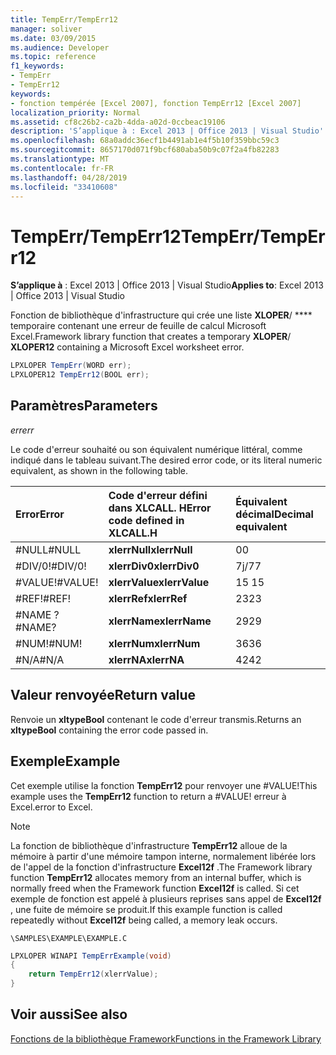 ```yaml
---
title: TempErr/TempErr12
manager: soliver
ms.date: 03/09/2015
ms.audience: Developer
ms.topic: reference
f1_keywords:
- TempErr
- TempErr12
keywords:
- fonction tempérée [Excel 2007], fonction TempErr12 [Excel 2007]
localization_priority: Normal
ms.assetid: cf8c26b2-ca2b-4dda-a02d-0ccbeac19106
description: 'S’applique à : Excel 2013 | Office 2013 | Visual Studio'
ms.openlocfilehash: 68a0addc36ecf1b4491ab1e4f5b10f359bbc59c3
ms.sourcegitcommit: 8657170d071f9bcf680aba50b9c07f2a4fb82283
ms.translationtype: MT
ms.contentlocale: fr-FR
ms.lasthandoff: 04/28/2019
ms.locfileid: "33410608"
---
```

# <a name="temperrtemperr12"></a><span data-ttu-id="9f201-104">TempErr/TempErr12</span><span class="sxs-lookup"><span data-stu-id="9f201-104">TempErr/TempErr12</span></span>

 <span data-ttu-id="9f201-105">**S’applique à** : Excel 2013 | Office 2013 | Visual Studio</span><span class="sxs-lookup"><span data-stu-id="9f201-105">**Applies to**: Excel 2013 | Office 2013 | Visual Studio</span></span> 
  
<span data-ttu-id="9f201-106">Fonction de bibliothèque d'infrastructure qui crée une liste **XLOPER**/ \*\*\*\* temporaire contenant une erreur de feuille de calcul Microsoft Excel.</span><span class="sxs-lookup"><span data-stu-id="9f201-106">Framework library function that creates a temporary **XLOPER**/ **XLOPER12** containing a Microsoft Excel worksheet error.</span></span> 
  
```cs
LPXLOPER TempErr(WORD err);
LPXLOPER12 TempErr12(BOOL err);
```

## <a name="parameters"></a><span data-ttu-id="9f201-107">Paramètres</span><span class="sxs-lookup"><span data-stu-id="9f201-107">Parameters</span></span>

 <span data-ttu-id="9f201-108">_err_</span><span class="sxs-lookup"><span data-stu-id="9f201-108">_err_</span></span>
  
<span data-ttu-id="9f201-109">Le code d'erreur souhaité ou son équivalent numérique littéral, comme indiqué dans le tableau suivant.</span><span class="sxs-lookup"><span data-stu-id="9f201-109">The desired error code, or its literal numeric equivalent, as shown in the following table.</span></span>
  
|<span data-ttu-id="9f201-110">**Error**</span><span class="sxs-lookup"><span data-stu-id="9f201-110">**Error**</span></span>|<span data-ttu-id="9f201-111">**Code d'erreur défini dans XLCALL. H**</span><span class="sxs-lookup"><span data-stu-id="9f201-111">**Error code defined in XLCALL.H**</span></span>|<span data-ttu-id="9f201-112">**Équivalent décimal**</span><span class="sxs-lookup"><span data-stu-id="9f201-112">**Decimal equivalent**</span></span>|
|:-----|:-----|:-----|
|<span data-ttu-id="9f201-113">#NULL</span><span class="sxs-lookup"><span data-stu-id="9f201-113">#NULL</span></span>  <br/> |<span data-ttu-id="9f201-114">**xlerrNull**</span><span class="sxs-lookup"><span data-stu-id="9f201-114">**xlerrNull**</span></span> <br/> |<span data-ttu-id="9f201-115">0</span><span class="sxs-lookup"><span data-stu-id="9f201-115">0</span></span>  <br/> |
|<span data-ttu-id="9f201-116">#DIV/0!</span><span class="sxs-lookup"><span data-stu-id="9f201-116">#DIV/0!</span></span>  <br/> |<span data-ttu-id="9f201-117">**xlerrDiv0**</span><span class="sxs-lookup"><span data-stu-id="9f201-117">**xlerrDiv0**</span></span> <br/> |<span data-ttu-id="9f201-118">7j/7</span><span class="sxs-lookup"><span data-stu-id="9f201-118">7</span></span>  <br/> |
|<span data-ttu-id="9f201-119">#VALUE!</span><span class="sxs-lookup"><span data-stu-id="9f201-119">#VALUE!</span></span>  <br/> |<span data-ttu-id="9f201-120">**xlerrValue**</span><span class="sxs-lookup"><span data-stu-id="9f201-120">**xlerrValue**</span></span> <br/> |<span data-ttu-id="9f201-121">15 </span><span class="sxs-lookup"><span data-stu-id="9f201-121">15</span></span>  <br/> |
|<span data-ttu-id="9f201-122">#REF!</span><span class="sxs-lookup"><span data-stu-id="9f201-122">#REF!</span></span>  <br/> |<span data-ttu-id="9f201-123">**xlerrRef**</span><span class="sxs-lookup"><span data-stu-id="9f201-123">**xlerrRef**</span></span> <br/> |<span data-ttu-id="9f201-124">23</span><span class="sxs-lookup"><span data-stu-id="9f201-124">23</span></span>  <br/> |
|<span data-ttu-id="9f201-125">#NAME ?</span><span class="sxs-lookup"><span data-stu-id="9f201-125">#NAME?</span></span>  <br/> |<span data-ttu-id="9f201-126">**xlerrName**</span><span class="sxs-lookup"><span data-stu-id="9f201-126">**xlerrName**</span></span> <br/> |<span data-ttu-id="9f201-127">29</span><span class="sxs-lookup"><span data-stu-id="9f201-127">29</span></span>  <br/> |
|<span data-ttu-id="9f201-128">#NUM!</span><span class="sxs-lookup"><span data-stu-id="9f201-128">#NUM!</span></span>  <br/> |<span data-ttu-id="9f201-129">**xlerrNum**</span><span class="sxs-lookup"><span data-stu-id="9f201-129">**xlerrNum**</span></span> <br/> |<span data-ttu-id="9f201-130">36</span><span class="sxs-lookup"><span data-stu-id="9f201-130">36</span></span>  <br/> |
|<span data-ttu-id="9f201-131">#N/A</span><span class="sxs-lookup"><span data-stu-id="9f201-131">#N/A</span></span>  <br/> |<span data-ttu-id="9f201-132">**xlerrNA**</span><span class="sxs-lookup"><span data-stu-id="9f201-132">**xlerrNA**</span></span> <br/> |<span data-ttu-id="9f201-133">42</span><span class="sxs-lookup"><span data-stu-id="9f201-133">42</span></span>  <br/> |
   
## <a name="return-value"></a><span data-ttu-id="9f201-134">Valeur renvoyée</span><span class="sxs-lookup"><span data-stu-id="9f201-134">Return value</span></span>

<span data-ttu-id="9f201-135">Renvoie un **xltypeBool** contenant le code d'erreur transmis.</span><span class="sxs-lookup"><span data-stu-id="9f201-135">Returns an **xltypeBool** containing the error code passed in.</span></span> 
  
## <a name="example"></a><span data-ttu-id="9f201-136">Exemple</span><span class="sxs-lookup"><span data-stu-id="9f201-136">Example</span></span>

<span data-ttu-id="9f201-137">Cet exemple utilise la fonction **TempErr12** pour renvoyer une #VALUE!</span><span class="sxs-lookup"><span data-stu-id="9f201-137">This example uses the **TempErr12** function to return a #VALUE!</span></span> <span data-ttu-id="9f201-138">erreur à Excel.</span><span class="sxs-lookup"><span data-stu-id="9f201-138">error to Excel.</span></span> 
  
> [!NOTE]
> <span data-ttu-id="9f201-139">La fonction de bibliothèque d'infrastructure **TempErr12** alloue de la mémoire à partir d'une mémoire tampon interne, normalement libérée lors de l'appel de la fonction d'infrastructure **Excel12f** .</span><span class="sxs-lookup"><span data-stu-id="9f201-139">The Framework library function **TempErr12** allocates memory from an internal buffer, which is normally freed when the Framework function **Excel12f** is called.</span></span> <span data-ttu-id="9f201-140">Si cet exemple de fonction est appelé à plusieurs reprises sans appel de **Excel12f** , une fuite de mémoire se produit.</span><span class="sxs-lookup"><span data-stu-id="9f201-140">If this example function is called repeatedly without **Excel12f** being called, a memory leak occurs.</span></span> 
  
 `\SAMPLES\EXAMPLE\EXAMPLE.C`
  
```cs
LPXLOPER WINAPI TempErrExample(void)
{
    return TempErr12(xlerrValue);
}
```

## <a name="see-also"></a><span data-ttu-id="9f201-141">Voir aussi</span><span class="sxs-lookup"><span data-stu-id="9f201-141">See also</span></span>



[<span data-ttu-id="9f201-142">Fonctions de la bibliothèque Framework</span><span class="sxs-lookup"><span data-stu-id="9f201-142">Functions in the Framework Library</span></span>](functions-in-the-framework-library.md)

